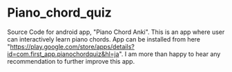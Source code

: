 # Piano_chord_quiz
Source Code for android app, "Piano Chord Anki".
This is an app where user can interactively learn piano chords.
App can be installed from here "https://play.google.com/store/apps/details?id=com.first_app.pianochordquiz&hl=ja".
I am more than happy to hear any recommendation to further improve this app. 

